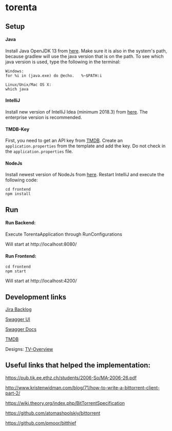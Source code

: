 # torenta

## Setup

#### Java
Install Java OpenJDK 13 from [here](https://jdk.java.net/13/). 
Make sure it is also in the system's path, because gradlew will use the java version that is on the path.
To see which java version is used, type the following in the terminal:

```
Windows: 
for %i in (java.exe) do @echo.   %~$PATH:i

Linux/Unix/Mac OS X: 
which java
```


#### IntelliJ
Install new version of IntelliJ Idea (minimum 2018.3) from [here](https://www.jetbrains.com/idea/download/).
The enterprise version is recommended.

#### TMDB-Key
First, you need to get an API key from [TMDB](https://developers.themoviedb.org/3/getting-started/introduction). Create an `application.properties` from the template and add the key. Do not check in the `application.properties` file.

#### NodeJs
Install newest version of NodeJs from [here](https://nodejs.org/en/download/).
Restart IntelliJ and execute the following code:
```
cd frontend
npm install
```

## Run

#### Run Backend:



Execute TorentaApplication through RunConfigurations

Will start at http://localhost:8080/

#### Run Frontend:

```
cd frontend
npm start
```

Will start at http://localhost:4200/

## Development links

[Jira Backlog](https://andreskonrad.atlassian.net/jira/software/projects/TOR/boards/1/backlog)

[Swagger UI](http://localhost:8080/swagger-ui.html)

[Swagger Docs](http://localhost:8080/v2/api-docs)

[TMDB](https://developers.themoviedb.org/3/getting-started/introduction)

Designs:
[TV-Overview](https://hubmovies-a26fc.firebaseapp.com/movie/496243)


 

## Useful links that helped the implementation:

https://pub.tik.ee.ethz.ch/students/2006-So/MA-2006-26.pdf

http://www.kristenwidman.com/blog/71/how-to-write-a-bittorrent-client-part-2/

https://wiki.theory.org/index.php/BitTorrentSpecification

https://github.com/atomashpolskiy/bittorrent

https://github.com/pmoor/bitthief

